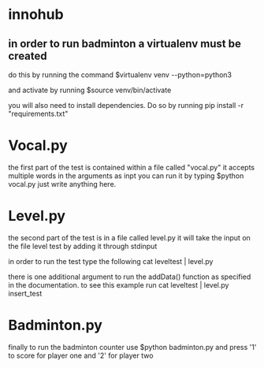 # innohub

## in order to run badminton a virtualenv must be created

do this by running the command $virtualenv venv --python=python3

and activate by running $source venv/bin/activate

you will also need to install dependencies. Do so by running pip install -r "requirements.txt"

# Vocal.py

the first part of the test is contained within a file called "vocal.py" it accepts multiple words in the arguments as inpt
you can run it by typing $python vocal.py just write anything here.

# Level.py

the second part of the test is in a file called level.py it will take the input on the file level test by adding it through stdinput

in order to run the test type the following cat leveltest | level.py

there is one additional argument to run the addData() function as specified in the documentation. to see this example
run cat leveltest | level.py insert_test

# Badminton.py

finally to run the badminton counter use $python badminton.py and press '1' to score for player one and '2' for player two
